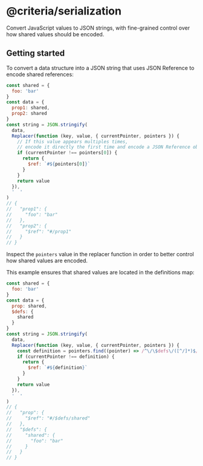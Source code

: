 # @criteria/serialization

Convert JavaScript values to JSON strings, with fine-grained control over how
shared values should be encoded.

## Getting started

To convert a data structure into a JSON string that uses JSON Reference
to encode shared references:

```js
const shared = {
  foo: 'bar'
}
const data = {
  prop1: shared,
  prop2: shared
}
const string = JSON.stringify(
  data,
  Replacer(function (key, value, { currentPointer, pointers }) {
    // If this value appears multiples times,
    // encode it directly the first time and encode a JSON Reference object all other times.
    if (currentPointer !== pointers[0]) {
      return {
        $ref: `#${pointers[0]}`
      }
    }
    return value
  }),
  '  '
)
// {
//   "prop1": {
//     "foo": "bar"
//   },
//   "prop2": {
//     "$ref": "#/prop1"
//   }
// }
```

Inspect the `pointers` value in the replacer function in order to better control
how shared values are encoded.

This example ensures that shared values are located in the definitions map:

```js
const shared = {
  foo: 'bar'
}
const data = {
  prop: shared,
  $defs: {
    shared
  }
}
const string = JSON.stringify(
  data,
  Replacer(function (key, value, { currentPointer, pointers }) {
    const definition = pointers.find((pointer) => /^\/\$defs\/([^/]*)$/.test(pointer)) ?? pointers[0]
    if (currentPointer !== definition) {
      return {
        $ref: `#${definition}`
      }
    }
    return value
  }),
  '  '
)
// {
//   "prop": {
//     "$ref": "#/$defs/shared"
//   },
//   "$defs": {
//     "shared": {
//       "foo": "bar"
//     }
//   }
// }
```
